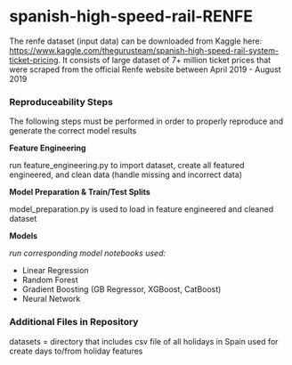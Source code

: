 # spanish-high-speed-rail-RENFE

The renfe dataset (input data) can be downloaded from Kaggle here: https://www.kaggle.com/thegurusteam/spanish-high-speed-rail-system-ticket-pricing. It consists of large dataset of 7+ million ticket prices that were scraped from the official Renfe website between April 2019 - August 2019 


### Reproduceability Steps
The following steps must be performed in order to properly reproduce and generate the correct model results

__Feature Engineering__

run feature_engineering.py to import dataset, create all featured engineered, 
and clean data (handle missing and incorrect data)

__Model Preparation & Train/Test Splits__

model_preparation.py is used to load in feature engineered and cleaned dataset

__Models__

_run corresponding model notebooks used:_
* Linear Regression
* Random Forest
* Gradient Boosting (GB Regressor, XGBoost, CatBoost)
* Neural Network 

### Additional Files in Repository

datasets = directory that includes csv file of all holidays in Spain used for create days to/from holiday features
